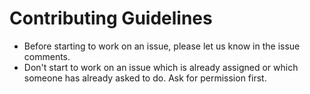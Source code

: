 # Contributing Guidelines

* Before starting to work on an issue, please let us know in the issue comments.
* Don't start to work on an issue which is already assigned or which someone has already asked to do. Ask for permission first.

